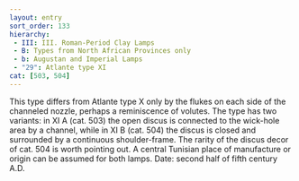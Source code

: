 ```yaml
---
layout: entry
sort_order: 133
hierarchy:
 - III: III. Roman-Period Clay Lamps
 - B: Types from North African Provinces only
 - b: Augustan and Imperial Lamps
 - "29": Atlante type XI
cat: [503, 504]
---
```


This type differs from Atlante type X only by the flukes on each side of the channeled nozzle, perhaps a reminiscence of volutes. The type has two variants: in XI A (cat. 503) the open discus is connected to the wick-hole area by a channel, while in XI B (cat. 504) the discus is closed and surrounded by a continuous shoulder-frame. The rarity of the discus decor of cat. 504 is worth pointing out. A central Tunisian place of manufacture or origin can be assumed for both lamps. Date: second half of fifth century A.D.
